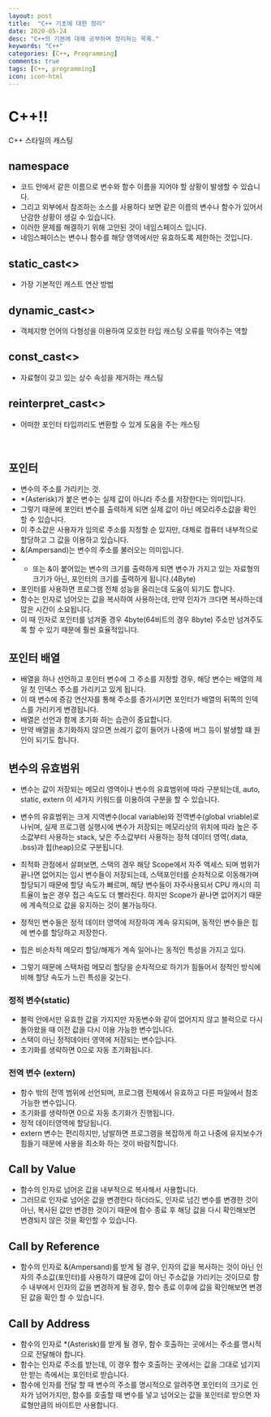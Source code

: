 ```yaml
---
layout: post
title:  "C++ 기초에 대한 정리"
date: 2020-05-24
desc: "C++의 기본에 대해 공부하며 정리하는 목록."
keywords: "C++"
categories: [C++, Programming]
comments: true
tags: [C++, programming]
icon: icon-html
---
```



# __C++!!__
C++ 스타일의 캐스팅
  <br />
## namespace
 - 코드 안에서 같은 이름으로 변수와 함수 이름을 지어야 할 상황이 발생할 수 있습니다.
 - 그리고 외부에서 참조하는 소스를 사용하다 보면 같은 이름의 변수나 함수가 있어서 난감한 상황이 생길 수 있습니다.
 - 이러한 문제를 해결하기 위해 고안된 것이 네임스페이스 입니다.
 - 네임스페이스는 변수나 함수를 해당 영역에서만 유효하도록 제한하는 것입니다.

## 
## static_cast<>
 - 가장 기본적인 캐스트 연산 방법

## dynamic_cast<>
 - 객체지향 언어의 다형성을 이용하여 모호한 타입 캐스팅 오류를 막아주는 역할

## const_cast<>
 - 자료형이 갖고 있는 상수 속성을 제거하는 캐스팅

## reinterpret_cast<>
 - 어떠한 포인터 타입끼리도 변환할 수 있게 도움을 주는 캐스팅
<br />

## 포인터
 - 변수의 주소를 가리키는 것. 
 - *(Asterisk)가 붙은 변수는 실제 값이 아니라 주소를 저장한다는 의미입니다.
 - 그렇기 때문에 포인터 변수를 출력하게 되면 실제 값이 아닌 메모리주소값을 확인 할 수 있습니다.
 - 이 주소값은 사용자가 임의로 주소를 지정할 순 있지만, 대체로 컴퓨터 내부적으로 할당하고 그 값을 이용하고 있습니다.
 - &(Ampersand)는 변수의 주소를 불러오는 의미입니다.
 - * 또는 &이 붙어있는 변수의 크기를 출력하게 되면 변수가 가지고 있는 자료형의 크기가 아닌, 포인터의 크기를 출력하게 됩니다.(4Byte)
 - 포인터를 사용하면 프로그램 전체 성능을 올리는데 도움이 되기도 합니다.
 - 함수는 인자로 넘어오는 값을 복사하여 사용하는데, 만약 인자가 크다면 복사하는데 많은 시간이 소요됩니다.
 - 이 때 인자로 포인터를 넘겨줄 경우 4byte(64비트의 경우 8byte) 주소만 넘겨주도록 할 수 있기 때문에 훨씬 효율적입니다.

 ## 포인터 배열
  - 배열을 하나 선언하고 포인터 변수에 그 주소를 지정할 경우, 해당 변수는 배열의 제일 첫 인덱스 주소를 가리키고 있게 됩니다.
  - 이 때 변수에 증감 연산자를 통해 주소를 증가시키면 포인터가 배열의 뒤쪽의 인덱스를 가리키게 변경됩니다.
  - 배열은 선언과 함께 초기화 하는 습관이 중요합니다.
  - 만약 배열을 초기화하지 않으면 쓰레기 값이 들어가 나중에 버그 등이 발생할 떄 원인이 되기도 합니다.

## 변수의 유효범위
 - 변수는 값이 저장되는 메모리 영역이나 변수의 유효범위에 따라 구분되는데, auto, static, extern 이 세가지 키워드를 이용하여 구분을 할 수 있습니다.

 - 변수의 유효범위는 크게 지역변수(local variable)와 전역변수(global vriable)로 나뉘며, 실제 프로그램 실행시에 변수가 저장되는 메모리상의 위치에 따라
   높은 주소값부터 사용하는 stack, 낮은 주소값부터 사용하는 정적 데이터 영역(.data, .bss)과 힙(heap)으로 구분됩니다.
 - 최적화 관점에서 살펴보면, 스택의 경우 해당 Scope에서 자주 액세스 되며 범위가 끝나면 없어지는 임시 변수들이 저장되는데, 스택포인터를 순차적으로
   이동해가며 할당되기 때문에 할당 속도가 빠르며, 해당 변수들이 자주사용되서 CPU 캐시의 히트율이 높은 경우 접근 속도도 더 빨라진다. 하지만 Scope가 끝나면
   없어지기 때문에 계속적으로 값을 유지하는 것이 불가능하다. 
 - 정적인 변수들은 정적 데이터 영역에 저장하여 계속 유지되며, 동적인 변수들은 힙에 변수를 할당하고 저장한다. 
 - 힙은 비순차적 메모리 할당/해제가 계속 일어나는 동적인 특성을 가지고 있다.
 - 그렇기 때문에 스택처럼 메모리 할당을 순차적으로 하기가 힘들어서 정적인 방식에 비해 할당 속도가 느린 특성을 갖는다.

### 정적 변수(static)
 - 블럭 안에서만 유효한 값을 가지지만 자동변수와 같이 없어지지 않고 블럭으로 다시 돌아왔을 때 이전 값을 다시 이용 가능한 변수입니다.
 - 스택이 아닌 정적데이터 영역에 저장되는 변수입니다.
 - 초기화를 생략하면 0으로 자동 초기화됩니다.

### 전역 변수 (extern)
 - 함수 밖의 전역 범위에 선언되며, 프로그램 전체에서 유효하고 다른 파일에서 참조 가능한 변수입니다.
 - 초기화를 생략하면 0으로 자동 초기화가 진행됩니다.
 - 정적 데이터영역에 할당됩니다.
 - extern 변수는 편리하지만, 남발하면 프로그램을 복잡하게 하고 나중에 유지보수가 힘들기 때문에 사용을 최소화 하는 것이 바람직합니다.

## Call by Value
 - 함수의 인자로 넘어온 값을 내부적으로 복사해서 사용합니다.
 - 그러므로 인자로 넘어온 값을 변경한다 하더라도, 인자로 넘긴 변수를 변경한 것이 아닌, 복사된 값만 변경한 것이기 때문에 함수 종료 후 해당 값을 다시 확인해보면 변경되지 않은 것을 확인할 수 있습니다.

## Call by Reference
 - 함수의 인자로 &(Ampersand)를 받게 될 경우, 인자의 값을 복사하는 것이 아닌 인자의 주소값(포인터)를 사용하기 떄문에
   값이 아닌 주소값을 가리키는 것이므로 함수 내부에서 인자의 값을 변경하게 될 경우, 함수 종료 이후에 값을 확인해보면 변경된 값을 확인 할 수 있습니다.

## Call by Address
 - 함수의 인자로 *(Asterisk)를 받게 될 경우, 함수 호출하는 곳에서는 주소를 명시적으로 전달해야 합니다.
 - 함수는 인자로 주소를 받는데, 이 경우 함수 호출하는 곳에서는 값을 그대로 넘기지만 받는 측에서는 포인터로 받습니다.
 - 함수에 인자를 전달 할 때 변수의 주소를 명시적으로 알려주면 포인터의 크기로 인자가 넘어가지만,
   함수를 호출할 때 변수를 넣고 넘어오는 값을 포인터로 받으면 자료형만큼의 바이트만 사용합니다.
